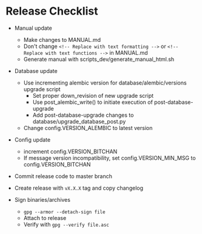 # Release Checklist

 - Manual update
   - Make changes to MANUAL.md
   - Don't change ```<!-- Replace with text formatting -->``` or ```<!-- Replace with text functions -->``` in MANUAL.md
   - Generate manual with scripts_dev/generate_manual_html.sh
 
 - Database update
   - Use incrementing alembic version for database/alembic/versions upgrade script
     - Set proper down_revision of new upgrade script
     - Use post_alembic_write() to initiate execution of post-database-upgrade
     - Add post-database-upgrade changes to database/upgrade_database_post.py
   - Change config.VERSION_ALEMBIC to latest version

 - Config update
   - increment config.VERSION_BITCHAN
   - If message version incompatibility, set config.VERSION_MIN_MSG to config.VERSION_BITCHAN

  - Commit release code to master branch
  - Create release with ```vX.X.X``` tag and copy changelog
  
 - Sign binaries/archives
   - ```gpg --armor --detach-sign file```
   - Attach to release
   - Verify with ```gpg --verify file.asc```
